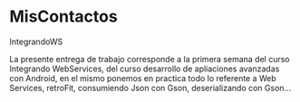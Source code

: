 # MisContactos
IntegrandoWS

La presente entrega de trabajo corresponde a la primera semana del curso Integrando WebServices, 
del curso desarrollo de apliaciones avanzadas con Android, en el mismo ponemos en practica todo lo
referente a Web Services, retroFit, consumiendo Json con Gson, deserializando con Gson...
